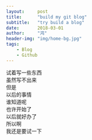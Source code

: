 ```yaml
---
layout:     post
title:      "build my git blog"
subtitle:   "try build a blog"
date:       2018-03-01
author:     "鸿"
header-img: "img/home-bg.jpg"
tags:
    - Blog
    - Github
---
```



试着写一些东西  
虽然写不出来  
但是  
以后的事情  
谁知道呢  
也许开始了  
以后就好办了  
所以啊  
我还是要试一下  


